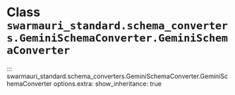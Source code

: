 # Class `swarmauri_standard.schema_converters.GeminiSchemaConverter.GeminiSchemaConverter`

::: swarmauri_standard.schema_converters.GeminiSchemaConverter.GeminiSchemaConverter
    options.extra:
      show_inheritance: true

